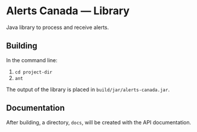 # Alerts Canada &mdash; Library

Java library to process and receive alerts.

## Building

In the command line:
1. `cd project-dir`
2. `ant`

The output of the library is placed in `build/jar/alerts-canada.jar`.

## Documentation

After building, a directory, `docs`, will be created with the API documentation.
